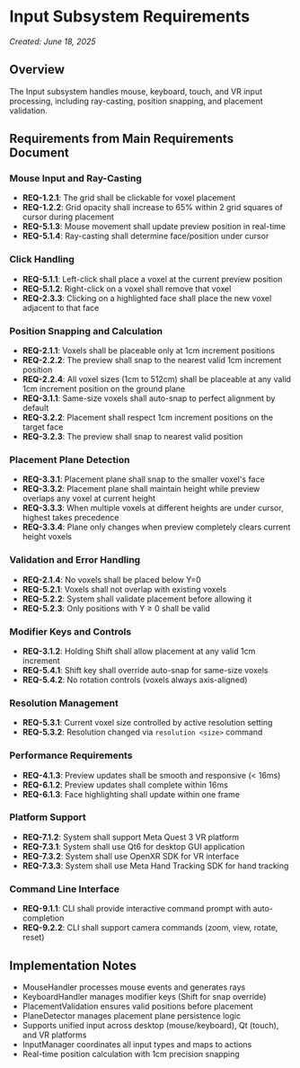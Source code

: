 # Input Subsystem Requirements
*Created: June 18, 2025*

## Overview
The Input subsystem handles mouse, keyboard, touch, and VR input processing, including ray-casting, position snapping, and placement validation.

## Requirements from Main Requirements Document

### Mouse Input and Ray-Casting
- **REQ-1.2.1**: The grid shall be clickable for voxel placement
- **REQ-1.2.2**: Grid opacity shall increase to 65% within 2 grid squares of cursor during placement
- **REQ-5.1.3**: Mouse movement shall update preview position in real-time
- **REQ-5.1.4**: Ray-casting shall determine face/position under cursor

### Click Handling
- **REQ-5.1.1**: Left-click shall place a voxel at the current preview position
- **REQ-5.1.2**: Right-click on a voxel shall remove that voxel
- **REQ-2.3.3**: Clicking on a highlighted face shall place the new voxel adjacent to that face

### Position Snapping and Calculation
- **REQ-2.1.1**: Voxels shall be placeable only at 1cm increment positions
- **REQ-2.2.2**: The preview shall snap to the nearest valid 1cm increment position
- **REQ-2.2.4**: All voxel sizes (1cm to 512cm) shall be placeable at any valid 1cm increment position on the ground plane
- **REQ-3.1.1**: Same-size voxels shall auto-snap to perfect alignment by default
- **REQ-3.2.2**: Placement shall respect 1cm increment positions on the target face
- **REQ-3.2.3**: The preview shall snap to nearest valid position

### Placement Plane Detection
- **REQ-3.3.1**: Placement plane shall snap to the smaller voxel's face
- **REQ-3.3.2**: Placement plane shall maintain height while preview overlaps any voxel at current height
- **REQ-3.3.3**: When multiple voxels at different heights are under cursor, highest takes precedence
- **REQ-3.3.4**: Plane only changes when preview completely clears current height voxels

### Validation and Error Handling
- **REQ-2.1.4**: No voxels shall be placed below Y=0
- **REQ-5.2.1**: Voxels shall not overlap with existing voxels
- **REQ-5.2.2**: System shall validate placement before allowing it
- **REQ-5.2.3**: Only positions with Y ≥ 0 shall be valid

### Modifier Keys and Controls
- **REQ-3.1.2**: Holding Shift shall allow placement at any valid 1cm increment
- **REQ-5.4.1**: Shift key shall override auto-snap for same-size voxels
- **REQ-5.4.2**: No rotation controls (voxels always axis-aligned)

### Resolution Management
- **REQ-5.3.1**: Current voxel size controlled by active resolution setting
- **REQ-5.3.2**: Resolution changed via `resolution <size>` command

### Performance Requirements
- **REQ-4.1.3**: Preview updates shall be smooth and responsive (< 16ms)
- **REQ-6.1.2**: Preview updates shall complete within 16ms
- **REQ-6.1.3**: Face highlighting shall update within one frame

### Platform Support
- **REQ-7.1.2**: System shall support Meta Quest 3 VR platform
- **REQ-7.3.1**: System shall use Qt6 for desktop GUI application
- **REQ-7.3.2**: System shall use OpenXR SDK for VR interface
- **REQ-7.3.3**: System shall use Meta Hand Tracking SDK for hand tracking

### Command Line Interface
- **REQ-9.1.1**: CLI shall provide interactive command prompt with auto-completion
- **REQ-9.2.2**: CLI shall support camera commands (zoom, view, rotate, reset)

## Implementation Notes
- MouseHandler processes mouse events and generates rays
- KeyboardHandler manages modifier keys (Shift for snap override)
- PlacementValidation ensures valid positions before placement
- PlaneDetector manages placement plane persistence logic
- Supports unified input across desktop (mouse/keyboard), Qt (touch), and VR platforms
- InputManager coordinates all input types and maps to actions
- Real-time position calculation with 1cm precision snapping